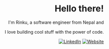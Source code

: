 <div align="right">

<h1>Hello there!</h1>   

I'm Rinku, a software engineer from Nepal and

I love building cool stuff with the power of code.


[![LinkedIn](https://img.shields.io/badge/linkedin-%230077B5.svg?style=for-the-badge&logo=linkedin&logoColor=white)](https://linkedin.com/in/therealrinku)
[![Website](https://img.shields.io/badge/website-%FF5733.svg?style=for-the-badge&logo=javascript&logoColor=white)](https://rinkerminal.web.app)

</p>  

</div>

